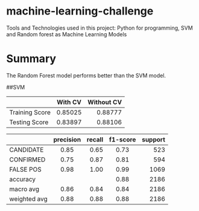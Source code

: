 # machine-learning-challenge

Tools and Technologies used in this project: Python for programming, SVM and Random forest as Machine Learning Models 
 
# Summary

The Random Forest model performs better than the SVM model.

##SVM

|              |   With CV      | Without CV    |
| :---         |     :---:      |          ---: |
| Training Score | 0.85025     | 0.88777    |
| Testing Score  | 0.83897     | 0.88106    |


|              | precision | recall | f1-score | support |
| :---         |     :---:      |          ---: |     :---:      |          ---: |
| CANDIDATE   | 0.85      | 0.65    | 0.73     | 523    |
| CONFIRMED   | 0.75       | 0.87       | 0.81       | 594      |
| FALSE POS   | 0.98     | 1.00    | 0.99     | 1069    |
| accuracy    |      |     | 0.88     | 2186|
| macro avg   | 0.86           | 0.84    | 0.84     | 2186    |
| weighted avg| 0.88       | 0.88      | 0.88       | 2186      |
 

